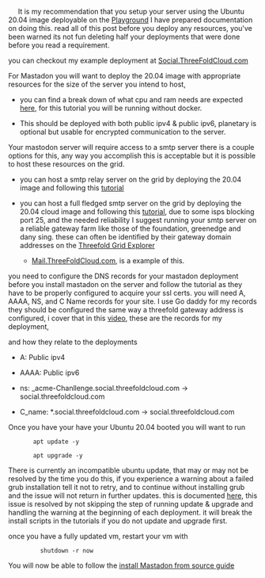 &nbsp;&nbsp;&nbsp;&nbsp;&nbsp;It is my recommendation that you setup your server using the Ubuntu 20.04 image deployable on the [Playground](https://Play.grid.tf) I have prepared documentation on doing this. read all of this post before you deploy any resources, you've been warned its not fun deleting half your deployments that were done before you read a requirement.  

  

you can checkout my example deployment at [Social.ThreeFoldCloud.com](https://social.threefoldcloud.com) 

  

For Mastadon you will want to deploy the 20.04 image with appropriate resources for the size of the server you intend to host,  

- you can find a break down of what cpu and ram needs are expected [here](https://github.com/McKael/mastodon-documentation/blob/master/Running-Mastodon/Resources-needed.md), for this tutorial you will be running without docker.  

- This should be deployed with both public ipv4 & public ipv6, planetary is optional but usable for encrypted communication to the server.  

  

Your mastodon server will require access to a smtp server there is a couple options for this, any way you accomplish this is acceptable but it is possible to host these resources on the grid.  

  

- you can host a smtp relay server on the grid by deploying the 20.04 image and following this [tutorial](https://www.linuxbabe.com/mail-server/postfix-smtp-relay-ubuntu-sendinblue) 

  

- you can host a full fledged smtp server on the grid by deploying the 20.04 cloud image and following this [tutorial](https://www.linuxbabe.com/mail-server/ubuntu-20-04-iredmail-server-installation), due to some isps blocking port 25, and the needed reliability I suggest running your smtp server on a reliable gateway farm like those of the foundation, greenedge and dany sing. these can often be identified by their gateway domain addresses on the [Threefold Grid Explorer](https://dashboard.grid.tf/explorer/nodes) 

  - [Mail.ThreeFoldCloud.com](https://mail.threefoldcloud.com), is a example of this.  

  

you need to configure the DNS records for your mastadon deployment before you install mastadon on the server and follow the tutorial as they have to be properly configured to acquire your ssl certs. you will need A, AAAA, NS, and C Name records for your site. I use Go daddy for my records they should be configured the same way a threefold gateway address is configured, i cover that in this [video](https://www.youtube.com/watch?v=axvKipK7MQM&ab_channel=DrewSmith), these are the records for my deployment, 

  

  
and how they relate to the deployments  

- A: Public ipv4  

- AAAA: Public ipv6 

- ns: _acme-Chanllenge.social.threefoldcloud.com -> social.threefoldcloud.com 

- C_name: *.social.threefoldcloud.com -> social.threefoldcloud.com 

Once you have your have your Ubuntu 20.04 booted you will want to run  

   

           apt update -y 

		   apt upgrade -y 

		    

There is currently an incompatible ubuntu update, that may or may not be resolved by the time you do this, if you experience a warning about a failed grub installation tell it not to retry, and to continue without installing grub and the issue will not return in further updates. this is documented [here](https://github.com/threefoldtech/test_feedback/issues/319), this issue is resolved by not skipping the step of running update & upgrade and handling the warning at the beginning of each deployment. it will break the install scripts in the tutorials if you do not update and upgrade first.  

  

once you have a fully updated vm, restart your vm with  

  

             shutdown -r now 

			  

You will now be able to follow the [install Mastadon from source guide](https://docs.joinmastodon.org/admin/install/) 

